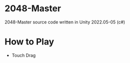 # 2048-Master
2048-Master source code written in Unity 2022.05-05 (c#) 

# How to Play
 - Touch Drag  
 
 
